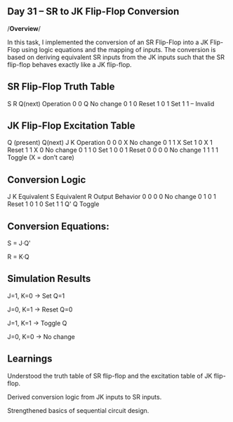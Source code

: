 ## Day 31 – SR to JK Flip-Flop Conversion
/**Overview**/

In this task, I implemented the conversion of an SR Flip-Flop into a JK Flip-Flop using logic equations and the mapping of inputs.
The conversion is based on deriving equivalent SR inputs from the JK inputs such that the SR flip-flop behaves exactly like a JK flip-flop.

## SR Flip-Flop Truth Table
S	R	Q(next)	  Operation
0	0	Q	        No change
0	1	0	        Reset
1	0	1	        Set
1	1	–	        Invalid

## JK Flip-Flop Excitation Table
Q (present)	Q(next)	J 	K	   Operation
    0	        0	    0 	X 	 No change
    0	        1    	1	  X	   Set
    1	        0	    X	  1	   Reset
    1	        1	    X	  0	   No change
    0	        1	    1	  0	   Set
    1	        0	    0	  1	   Reset
    0	        0	    0	  0	   No change
    1	        1	    1	  1	   Toggle
(X = don’t care)

## Conversion Logic
J	K	 Equivalent S	  Equivalent R	  Output Behavior
0	0	      0	            0	          No change
0	1	      0	            1	          Reset
1	0	      1	            0	          Set
1	1	      Q'	          Q	          Toggle

## Conversion Equations:

S = J·Q'

R = K·Q

## Simulation Results

J=1, K=0 → Set Q=1

J=0, K=1 → Reset Q=0

J=1, K=1 → Toggle Q

J=0, K=0 → No change

## Learnings

Understood the truth table of SR flip-flop and the excitation table of JK flip-flop.

Derived conversion logic from JK inputs to SR inputs.

Strengthened basics of sequential circuit design.
